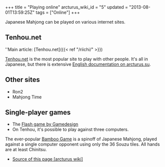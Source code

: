 +++
title = "Playing online"
arcturus_wiki_id = "5"
updated = "2013-08-01T13:59:25Z"
tags = ["Online"]
+++

Japanese Mahjong can be played on various internet sites.

## Tenhou.net

''Main article: [Tenhou.net]({{< ref "/riichi/" >}})

[Tenhou.net](http://tenhou.net) is the most popular site to play with other people. It's all in
Japanese, but there is extensive [English documentation on arcturus.su](http://arcturus.su/tenhou/).

## Other sites

- Ron2
- Mahjong Time

## Single-player games

- The [Flash game by Gamedesign](http://www.gamedesign.jp/flash/mahjong/mahjong_e.html)
- On Tenhou, it's possible to play against three computers.

The ever-popular [Bamboo Game](http://www.gamedesign.jp/flash/bamboo/bamboo.swf) is a spinoff of
Japanese Mahjong, played against a single computer opponent using only the 36 Souzu tiles. All hands
are at least Chinitsu.

- [Source of this page [arcturus wiki]](http://arcturus.su/wiki/Playing_online)
